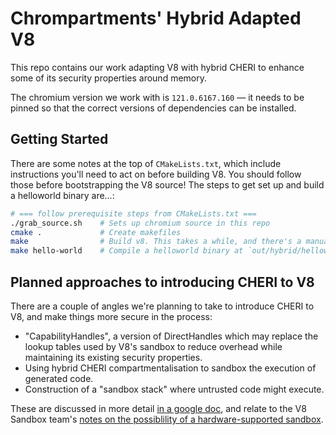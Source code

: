 # Chrompartments' Hybrid Adapted V8 

This repo contains our work adapting V8 with hybrid CHERI to enhance some of
its security properties around memory.

The chromium version we work with is `121.0.6167.160` — it needs to be pinned
so that the correct versions of dependencies can be installed.

## Getting Started

There are some notes at the top of `CMakeLists.txt`, which include instructions
you'll need to act on before building V8. You should follow those before
bootstrapping the V8 source! The steps to get set up and build a helloworld
binary are…:

```sh
# === follow prerequisite steps from CMakeLists.txt ===
./grab_source.sh    # Sets up chromium source in this repo
cmake .             # Create makefiles
make                # Build v8. This takes a while, and there's a manual step!
make hello-world    # Compile a helloworld binary at `out/hybrid/helloworld`
```

## Planned approaches to introducing CHERI to V8

There are a couple of angles we're planning to take to introduce CHERI to V8,
and make things more secure in the process:

- "CapabilityHandles", a version of DirectHandles which may replace the lookup
  tables used by V8's sandbox to reduce overhead while maintaining its existing
  security properties.
- Using hybrid CHERI compartmentalisation to sandbox the execution of generated
  code.
- Construction of a "sandbox stack" where untrusted code might execute.

These are discussed in more detail
[in a google doc](https://docs.google.com/document/d/1m5wNFtEoji22sHvP9aTdFR9V-1GU25iRF9xQBd5Qv8o/edit?usp=sharing),
and relate to the V8 Sandbox team's
[notes on the possiblility of a hardware-supported sandbox](https://docs.google.com/document/d/12MsaG6BYRB-jQWNkZiuM3bY8X2B2cAsCMLLdgErvK4c/edit#heading=h.xzptrog8pyxf).
